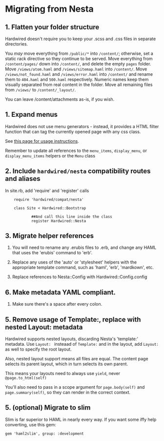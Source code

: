 # Migrating from Nesta

## 1. Flatten your folder structure

Hardwired doesn't require you to keep your .scss and .css files in separate directories.

You *may* move everything from `/public/*` into `/content/`; otherwise, set a static rack directive so they continue to be served.
Move everything from `/content/pages/` down into `/content/`, and delete the empty `pages` folder.
Move `/views/atom.haml` and `/views/sitemap.haml` into `/content/`.
Move `/views/not_found.haml` and `/views/error.haml` into `/content/` and rename them to `404.haml` and `500.haml` respectively. Numeric names keep them visually separated from real content in the folder.
Move all remaining files from `/views/` to `/content/_layout/`.


You can leave /content/attachments as-is, if you wish.

## 1. Expand menus

Hardwired does not use menu generators - instead, it provides a HTML filter function that can tag the currently opened page with any css class.

See [this page for usage instructions](https://github.com/nathanaeljones/hardwired/blob/master/advanced.md).

Remember to update all references to the `menu_items`, `display_menu`, or `display_menu_items` helpers or the `Menu` class


## 2. Include `hardwired/nesta` compatibility routes and aliases

In site.rb, add 'require' and 'register' calls

		require 'hardwired/compat/nesta'

		class Site < Hardwired::Bootstrap
				
				##And call this line inside the class
				register Hardwired::Nesta


## 3. Migrate helper references


1. You will need to rename any .erubis files to .erb, and change any HAML that uses the 'erubis' command to 'erb'.
2. Replace any uses of the 'auto' or 'stylesheet' helpers with the appropriate template command, such as 'haml', 'erb', 'mardkown', etc.

4. Replace references to Nesta::Config with Hardwired::Config.config

## 6. Make metadata YAML compliant.

1. Make sure there's a space after every colon.

## 5. Remove usage of Template:, replace with nested Layout: metadata

Hardwired supports nested layouts, discarding Nesta's 'template:' metadata. Use `Layout: ` insteaad of `Template:` and in the layout, add `Layout: ` as well to specify the root layout. 

Also, nested layout support means all files are equal. The content page selects its parent layout, which in turn selects its own parent. 

This means your layouts need to always use `yield`, never `@page.to_html(self)` 

You'll also need to pass in a scope argument for `page.body(self)` and `page.summary(self)`, so they can render in the correct context.

## 5. (optional) Migrate to slim

Slim is far superior to HAML in nearly every way. If you want some iffy help converting, use this gem: 

	gem 'haml2slim', group: :development 